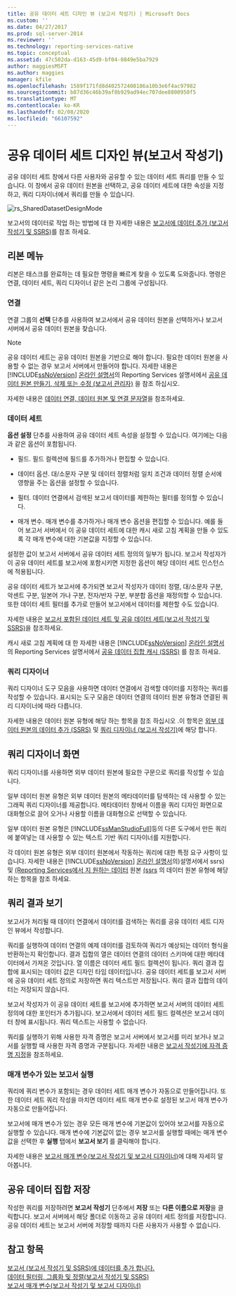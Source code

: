 ```yaml
---
title: 공유 데이터 세트 디자인 뷰 (보고서 작성기) | Microsoft Docs
ms.custom: ''
ms.date: 04/27/2017
ms.prod: sql-server-2014
ms.reviewer: ''
ms.technology: reporting-services-native
ms.topic: conceptual
ms.assetid: 47c502da-d163-45d9-bf04-0849e5ba7929
author: maggiesMSFT
ms.author: maggies
manager: kfile
ms.openlocfilehash: 1589f171fd8d402572408186a10b3e6f4ac97982
ms.sourcegitcommit: b87d36c46b39af8b929ad94ec707dee8800950f5
ms.translationtype: MT
ms.contentlocale: ko-KR
ms.lasthandoff: 02/08/2020
ms.locfileid: "66107592"
---
```

# <a name="shared-dataset-design-view-report-builder"></a>공유 데이터 세트 디자인 뷰(보고서 작성기)
  공유 데이터 세트 창에서 다른 사용자와 공유할 수 있는 데이터 세트 쿼리를 만들 수 있습니다. 이 창에서 공유 데이터 원본을 선택하고, 공유 데이터 세트에 대한 속성을 지정하고, 쿼리 디자이너에서 쿼리를 만들 수 있습니다.  
  
 ![rs_SharedDatasetDesignMode](../media/rs-shareddatasetdesignmode.gif "rs_SharedDatasetDesignMode")  
  
 보고서의 데이터로 작업 하는 방법에 대 한 자세한 내용은 [보고서에 데이터 추가 &#40;보고서 작성기 및 SSRS&#41;](../report-data/report-datasets-ssrs.md)를 참조 하세요.  
  
##  <a name="Ribbon"></a>리본 메뉴  
 리본은 태스크를 완료하는 데 필요한 명령을 빠르게 찾을 수 있도록 도와줍니다. 명령은 연결, 데이터 세트, 쿼리 디자이너 같은 논리 그룹에 구성됩니다.  
  
### <a name="connection"></a>연결  
 연결 그룹의 **선택** 단추를 사용하여 보고서에서 공유 데이터 원본을 선택하거나 보고서 서버에서 공유 데이터 원본을 찾습니다.  
  
> [!NOTE]  
>  공유 데이터 세트는 공유 데이터 원본을 기반으로 해야 합니다. 필요한 데이터 원본을 사용할 수 없는 경우 보고서 서버에서 만들어야 합니다. 자세한 내용은 [!INCLUDE[ssNoVersion](../../../includes/ssnoversion-md.md)] [온라인 설명서](https://go.microsoft.com/fwlink/?linkid=121312)의 Reporting Services 설명서에서 [공유 데이터 원본 만들기, 삭제 또는 수정 &#40;보고서 관리자&#41;](../create-delete-or-modify-a-shared-data-source-report-manager.md) 을 참조 하십시오.  
  
 자세한 내용은 [데이터 연결, 데이터 원본 및 연결 문자열](../data-connections-data-sources-and-connection-strings-in-report-builder.md)을 참조하세요.  
  
### <a name="dataset"></a>데이터 세트  
 
  **옵션 설정** 단추를 사용하여 공유 데이터 세트 속성을 설정할 수 있습니다. 여기에는 다음과 같은 옵션이 포함됩니다.  
  
-   필드. 필드 컬렉션에 필드를 추가하거나 편집할 수 있습니다.  
  
-   데이터 옵션. 대/소문자 구분 및 데이터 정렬처럼 일치 조건과 데이터 정렬 순서에 영향을 주는 옵션을 설정할 수 있습니다.  
  
-   필터. 데이터 연결에서 검색된 보고서 데이터를 제한하는 필터를 정의할 수 있습니다.  
  
-   매개 변수. 매개 변수를 추가하거나 매개 변수 옵션을 편집할 수 있습니다. 예를 들어 보고서 서버에서 이 공유 데이터 세트에 대한 캐시 새로 고침 계획을 만들 수 있도록 각 매개 변수에 대한 기본값을 지정할 수 있습니다.  
  
 설정한 값이 보고서 서버에서 공유 데이터 세트 정의의 일부가 됩니다. 보고서 작성자가 이 공유 데이터 세트를 보고서에 포함시키면 지정한 옵션이 해당 데이터 세트 인스턴스에 적용됩니다.  
  
 공유 데이터 세트가 보고서에 추가되면 보고서 작성자가 데이터 정렬, 대/소문자 구분, 악센트 구분, 일본어 가나 구분, 전자/반자 구분, 부분합 옵션을 재정의할 수 있습니다. 또한 데이터 세트 필터를 추가로 만들어 보고서에서 데이터를 제한할 수도 있습니다.  
  
 자세한 내용은 [보고서 포함된 데이터 세트 및 공유 데이터 세트&#40;보고서 작성기 및 SSRS&#41;](../report-data/report-embedded-datasets-and-shared-datasets-report-builder-and-ssrs.md)을 참조하세요.  
  
 캐시 새로 고침 계획에 대 한 자세한 내용은 [!INCLUDE[ssNoVersion](../../../includes/ssnoversion-md.md)] [온라인 설명서](https://go.microsoft.com/fwlink/?linkid=121312)의 Reporting Services 설명서에서 [공유 데이터 집합 캐시 &#40;SSRS&#41;](../report-server/cache-shared-datasets-ssrs.md) 를 참조 하세요.  
  
### <a name="query-designer"></a>쿼리 디자이너  
 쿼리 디자이너 도구 모음을 사용하면 데이터 연결에서 검색할 데이터를 지정하는 쿼리를 작성할 수 있습니다. 표시되는 도구 모음은 데이터 연결의 데이터 원본 유형과 연결된 쿼리 디자이너에 따라 다릅니다.  
  
 자세한 내용은 데이터 원본 유형에 해당 하는 항목을 참조 하십시오 .이 항목은 [외부 데이터 원본의 데이터 추가 &#40;SSRS&#41;](../report-data/add-data-from-external-data-sources-ssrs.md) 및 [쿼리 디자이너 &#40;보고서 작성기&#41;](../query-designers-report-builder.md)에 해당 합니다.  
  

  
##  <a name="DesignSurface"></a>쿼리 디자이너 화면  
 쿼리 디자이너를 사용하면 외부 데이터 원본에 필요한 구문으로 쿼리를 작성할 수 있습니다.  
  
 일부 데이터 원본 유형은 외부 데이터 원본의 메타데이터를 탐색하는 데 사용할 수 있는 그래픽 쿼리 디자이너를 제공합니다. 메타데이터 창에서 이름을 쿼리 디자인 화면으로 대화형으로 끌어 오거나 사용할 이름을 대화형으로 선택할 수 있습니다.  
  
 일부 데이터 원본 유형은 [!INCLUDE[ssManStudioFull](../../includes/ssmanstudiofull-md.md)]등의 다른 도구에서 만든 쿼리에 붙여넣는 데 사용할 수 있는 텍스트 기반 쿼리 디자이너를 지원합니다.  
  
 각 데이터 원본 유형은 외부 데이터 원본에서 작동하는 쿼리에 대한 특정 요구 사항이 있습니다. 자세한 내용은 [!INCLUDE[ssNoVersion](../../../includes/ssnoversion-md.md)] [온라인 설명서](https://go.microsoft.com/fwlink/?linkid=121312)의&#41;설명서에서 ssrs&#41;및 [&#40;Reporting Services에서 지 원하는 데이터](../create-deploy-and-manage-mobile-and-paginated-reports.md) 원본 [&#40;ssrs](../report-data/add-data-from-external-data-sources-ssrs.md) 의 데이터 원본 유형에 해당 하는 항목을 참조 하세요.  
  

  
##  <a name="Results"></a>쿼리 결과 보기  
 보고서가 처리될 때 데이터 연결에서 데이터를 검색하는 쿼리를 공유 데이터 세트 디자인 뷰에서 작성합니다.  
  
 쿼리를 실행하여 데이터 연결의 예제 데이터를 검토하여 쿼리가 예상되는 데이터 형식을 반환하는지 확인합니다. 결과 집합의 열은 데이터 연결의 데이터 스키마에 대한 메타데이터에서 가져온 것입니다. 열 이름은 데이터 세트 필드 컬렉션이 됩니다. 쿼리 결과 집합에 표시되는 데이터 값은 디자인 타임 데이터입니다. 공유 데이터 세트를 보고서 서버에 공유 데이터 세트 정의로 저장하면 쿼리 텍스트만 저장됩니다. 쿼리 결과 집합의 데이터는 저장되지 않습니다.  
  
 보고서 작성자가 이 공유 데이터 세트를 보고서에 추가하면 보고서 서버의 데이터 세트 정의에 대한 포인터가 추가됩니다. 보고서에서 데이터 세트 필드 컬렉션은 보고서 데이터 창에 표시됩니다. 쿼리 텍스트는 사용할 수 없습니다.  
  
 쿼리를 실행하기 위해 사용한 자격 증명은 보고서 서버에서 보고서를 미리 보거나 보고서를 실행할 때 사용한 자격 증명과 구분됩니다. 자세한 내용은 [보고서 작성기에 자격 증명 지정](../specify-credentials-in-report-builder.md)을 참조하세요.  
  
### <a name="running-a-report-with-parameters"></a>매개 변수가 있는 보고서 실행  
 쿼리에 쿼리 변수가 포함되는 경우 데이터 세트 매개 변수가 자동으로 만들어집니다. 또한 데이터 세트 쿼리 작성을 마치면 데이터 세트 매개 변수로 설정된 보고서 매개 변수가 자동으로 만들어집니다.  
  
 보고서에 매개 변수가 있는 경우 모든 매개 변수에 기본값이 있어야 보고서를 자동으로 실행할 수 있습니다. 매개 변수에 기본값이 없는 경우 보고서를 실행할 때에는 매개 변수 값을 선택한 후 **실행** 탭에서 **보고서 보기** 를 클릭해야 합니다.  
  
 자세한 내용은 [보고서 매개 변수&#40;보고서 작성기 및 보고서 디자이너&#41;](../report-design/report-parameters-report-builder-and-report-designer.md)에 대해 자세히 알아봅니다.  
  

  
##  <a name="Save"></a>공유 데이터 집합 저장  
 작성한 쿼리를 저장하려면 **보고서 작성기** 단추에서 **저장** 또는 **다른 이름으로 저장**을 클릭합니다. 보고서 서버에서 해당 폴더로 이동하고 공유 데이터 세트 정의를 저장합니다. 공유 데이터 세트는 보고서 서버에 저장할 때까지 다른 사용자가 사용할 수 없습니다.  
  

  
## <a name="see-also"></a>참고 항목  
 [보고서 &#40;보고서 작성기 및 SSRS&#41;에 데이터를 추가 합니다.](../report-data/report-datasets-ssrs.md)   
 [데이터 필터링, 그룹화 및 정렬&#40;보고서 작성기 및 SSRS&#41;](../report-design/filter-group-and-sort-data-report-builder-and-ssrs.md)   
 [보고서 매개 변수&#40;보고서 작성기 및 보고서 디자이너&#41;](../report-design/report-parameters-report-builder-and-report-designer.md)  
  
  
